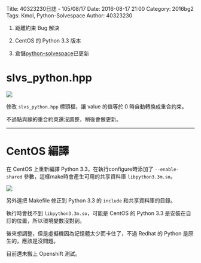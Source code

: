 Title: 40323230日誌 - 105/08/17
Date: 2016-08-17 21:00
Category: 2016bg2
Tags: Kmol, Python-Solvespace
Author: 40323230


1. 距離約束 Bug 解決

1. CentOS 的 Python 3.3 版本

1. 倉儲[python-solvespace](https://github.com/40323230/python-solvespace"github.com")已更新

<!-- PELICAN_END_SUMMARY -->

slvs_python.hpp
===

<img src="http://i.imgur.com/tl8Nkk3.jpg" >

修改 `slvs_python.hpp` 標頭檔，讓 value 的值等於 0 時自動轉換成重合約束。

不過點與線的重合約束還沒調整，稍後會做更新。

<hr>

CentOS 編譯
===

在 CentOS 上重新編譯 Python 3.3，在執行configure時添加了 `--enable-shared` 參數，這樣make時會產生可用的共享資料庫 `libpython3.3m.so`。

<img src="http://i.imgur.com/2d8tkYE.png" >

另外還把 Makefile 修正到 Python 3.3 的 `include` 和共享資料庫的目錄。

執行時會找不到 `libpython3.3m.so`，可能是 CentOS 的 Python 3.3 是安裝在自訂的位置，所以環境變數沒對到。

後來想調整，但是虛擬機因為記憶體太少而卡住了，不過 Redhat 的 Python 是原生的，應該是沒問題。

目前還未搬上 Openshift 測試。